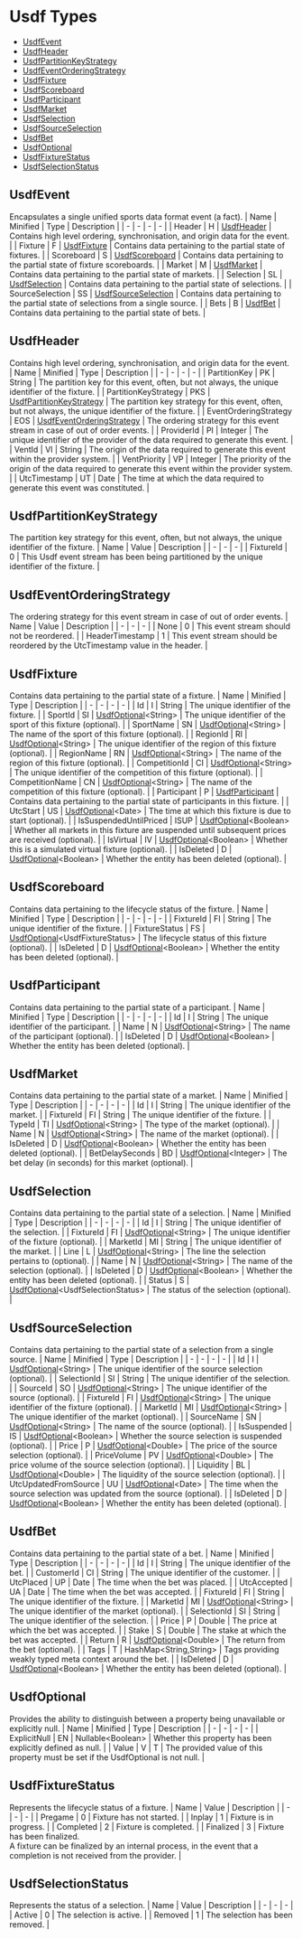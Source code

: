 # Usdf Types
- [UsdfEvent](#usdfevent)
- [UsdfHeader](#usdfheader)
- [UsdfPartitionKeyStrategy](#usdfpartitionkeystrategy)
- [UsdfEventOrderingStrategy](#usdfeventorderingstrategy)
- [UsdfFixture](#usdffixture)
- [UsdfScoreboard](#usdfscoreboard)
- [UsdfParticipant](#usdfparticipant)
- [UsdfMarket](#usdfmarket)
- [UsdfSelection](#usdfselection)
- [UsdfSourceSelection](#usdfsourceselection)
- [UsdfBet](#usdfbet)
- [UsdfOptional](#usdfoptional)
- [UsdfFixtureStatus](#usdffixturestatus)
- [UsdfSelectionStatus](#usdfselectionstatus)
## UsdfEvent
Encapsulates a single unified sports data format event (a fact).
| Name | Minified | Type | Description |
| - | - | - | - |
| Header | H | [UsdfHeader](#usdfheader) | Contains high level ordering, synchronisation, and origin data for the event. |
| Fixture | F | [UsdfFixture](#usdffixture) | Contains data pertaining to the partial state of fixtures. |
| Scoreboard | S | [UsdfScoreboard](#usdfscoreboard) | Contains data pertaining to the partial state of fixture scoreboards. |
| Market | M | [UsdfMarket](#usdfmarket) | Contains data pertaining to the partial state of markets. |
| Selection | SL | [UsdfSelection](#usdfselection) | Contains data pertaining to the partial state of selections. |
| SourceSelection | SS | [UsdfSourceSelection](#usdfsourceselection) | Contains data pertaining to the partial state of selections from a single source. |
| Bets | B | [UsdfBet](#usdfbet) | Contains data pertaining to the partial state of bets. |
## UsdfHeader
Contains high level ordering, synchronisation, and origin data for the event.
| Name | Minified | Type | Description |
| - | - | - | - |
| PartitionKey | PK | String | The partition key for this event, often, but not always, the unique identifier of the fixture. |
| PartitionKeyStrategy | PKS | [UsdfPartitionKeyStrategy](#usdfpartitionkeystrategy) | The partition key strategy for this event, often, but not always, the unique identifier of the fixture. |
| EventOrderingStrategy | EOS | [UsdfEventOrderingStrategy](#usdfeventorderingstrategy) | The ordering strategy for this event stream in case of out of order events. |
| ProviderId | PI | Integer | The unique identifier of the provider of the data required to generate this event. |
| VentId | VI | String | The origin of the data required to generate this event within the provider system. |
| VentPriority | VP | Integer | The priority of the origin of the data required to generate this event within the provider system. |
| UtcTimestamp | UT | Date | The time at which the data required to generate this event was constituted. |
## UsdfPartitionKeyStrategy
The partition key strategy for this event, often, but not always, the unique identifier of the fixture.
| Name | Value | Description |
| - | - | - |
| FixtureId | 0 | This Usdf event stream has been being partitioned by the unique identifier of the fixture. |
## UsdfEventOrderingStrategy
The ordering strategy for this event stream in case of out of order events.
| Name | Value | Description |
| - | - | - |
| None | 0 | This event stream should not be reordered. |
| HeaderTimestamp | 1 | This event stream should be reordered by the UtcTimestamp value in the header. |
## UsdfFixture
Contains data pertaining to the partial state of a fixture.
| Name | Minified | Type | Description |
| - | - | - | - |
| Id | I | String | The unique identifier of the fixture. |
| SportId | SI | [UsdfOptional](#usdfoptional)\<String> | The unique identifier of the sport of this fixture (optional). |
| SportName | SN | [UsdfOptional](#usdfoptional)\<String> | The name of the sport of this fixture (optional). |
| RegionId | RI | [UsdfOptional](#usdfoptional)\<String> | The unique identifier of the region of this fixture (optional). |
| RegionName | RN | [UsdfOptional](#usdfoptional)\<String> | The name of the region of this fixture (optional). |
| CompetitionId | CI | [UsdfOptional](#usdfoptional)\<String> | The unique identifier of the competition of this fixture (optional). |
| CompetitionName | CN | [UsdfOptional](#usdfoptional)\<String> | The name of the competition of this fixture (optional). |
| Participant | P | [UsdfParticipant](#usdfparticipant) | Contains data pertaining to the partial state of participants in this fixture. |
| UtcStart | US | [UsdfOptional](#usdfoptional)\<Date> | The time at which this fixture is due to start (optional). |
| IsSuspendedUntilPriced | ISUP | [UsdfOptional](#usdfoptional)\<Boolean> | Whether all markets in this fixture are suspended until subsequent prices are received (optional). |
| IsVirtual | IV | [UsdfOptional](#usdfoptional)\<Boolean> | Whether this is a simulated virtual fixture (optional). |
| IsDeleted | D | [UsdfOptional](#usdfoptional)\<Boolean> | Whether the entity has been deleted (optional). |
## UsdfScoreboard
Contains data pertaining to the lifecycle status of the fixture.
| Name | Minified | Type | Description |
| - | - | - | - |
| FixtureId | FI | String | The unique identifier of the fixture. |
| FixtureStatus | FS | [UsdfOptional](#usdfoptional)\<UsdfFixtureStatus> | The lifecycle status of this fixture (optional). |
| IsDeleted | D | [UsdfOptional](#usdfoptional)\<Boolean> | Whether the entity has been deleted (optional). |
## UsdfParticipant
Contains data pertaining to the partial state of a participant.
| Name | Minified | Type | Description |
| - | - | - | - |
| Id | I | String | The unique identifier of the participant. |
| Name | N | [UsdfOptional](#usdfoptional)\<String> | The name of the participant (optional). |
| IsDeleted | D | [UsdfOptional](#usdfoptional)\<Boolean> | Whether the entity has been deleted (optional). |
## UsdfMarket
Contains data pertaining to the partial state of a market.
| Name | Minified | Type | Description |
| - | - | - | - |
| Id | I | String | The unique identifier of the market. |
| FixtureId | FI | String | The unique identifier of the fixture. |
| TypeId | TI | [UsdfOptional](#usdfoptional)\<String> | The type of the market (optional). |
| Name | N | [UsdfOptional](#usdfoptional)\<String> | The name of the market (optional). |
| IsDeleted | D | [UsdfOptional](#usdfoptional)\<Boolean> | Whether the entity has been deleted (optional). |
| BetDelaySeconds | BD | [UsdfOptional](#usdfoptional)\<Integer> | The bet delay (in seconds) for this market (optional). |
## UsdfSelection
Contains data pertaining to the partial state of a selection.
| Name | Minified | Type | Description |
| - | - | - | - |
| Id | I | String | The unique identifier of the selection. |
| FixtureId | FI | [UsdfOptional](#usdfoptional)\<String> | The unique identifier of the fixture (optional). |
| MarketId | MI | String | The unique identifier of the market. |
| Line | L | [UsdfOptional](#usdfoptional)\<String> | The line the selection pertains to (optional). |
| Name | N | [UsdfOptional](#usdfoptional)\<String> | The name of the selection (optional). |
| IsDeleted | D | [UsdfOptional](#usdfoptional)\<Boolean> | Whether the entity has been deleted (optional). |
| Status | S | [UsdfOptional](#usdfoptional)\<UsdfSelectionStatus> | The status of the selection (optional). |
## UsdfSourceSelection
Contains data pertaining to the partial state of a selection from a single source.
| Name | Minified | Type | Description |
| - | - | - | - |
| Id | I | [UsdfOptional](#usdfoptional)\<String> | The unique identifier of the source selection (optional). |
| SelectionId | SI | String | The unique identifier of the selection. |
| SourceId | SO | [UsdfOptional](#usdfoptional)\<String> | The unique identifier of the source (optional). |
| FixtureId | FI | [UsdfOptional](#usdfoptional)\<String> | The unique identifier of the fixture (optional). |
| MarketId | MI | [UsdfOptional](#usdfoptional)\<String> | The unique identifier of the market (optional). |
| SourceName | SN | [UsdfOptional](#usdfoptional)\<String> | The name of the source (optional). |
| IsSuspended | IS | [UsdfOptional](#usdfoptional)\<Boolean> | Whether the source selection is suspended (optional). |
| Price | P | [UsdfOptional](#usdfoptional)\<Double> | The price of the source selection (optional). |
| PriceVolume | PV | [UsdfOptional](#usdfoptional)\<Double> | The price volume of the source selection (optional). |
| Liquidity | BL | [UsdfOptional](#usdfoptional)\<Double> | The liquidity of the source selection (optional). |
| UtcUpdatedFromSource | UU | [UsdfOptional](#usdfoptional)\<Date> | The time when the source selection was updated from the source (optional). |
| IsDeleted | D | [UsdfOptional](#usdfoptional)\<Boolean> | Whether the entity has been deleted (optional). |
## UsdfBet
Contains data pertaining to the partial state of a bet.
| Name | Minified | Type | Description |
| - | - | - | - |
| Id | I | String | The unique identifier of the bet. |
| CustomerId | CI | String | The unique identifier of the customer. |
| UtcPlaced | UP | Date | The time when the bet was placed. |
| UtcAccepted | UA | Date | The time when the bet was accepted. |
| FixtureId | FI | String | The unique identifier of the fixture. |
| MarketId | MI | [UsdfOptional](#usdfoptional)\<String> | The unique identifier of the market (optional). |
| SelectionId | SI | String | The unique identifier of the selection. |
| Price | P | Double | The price at which the bet was accepted. |
| Stake | S | Double | The stake at which the bet was accepted. |
| Return | R | [UsdfOptional](#usdfoptional)\<Double> | The return from the bet (optional). |
| Tags | T | HashMap\<String,String> | Tags providing weakly typed meta context around the bet. |
| IsDeleted | D | [UsdfOptional](#usdfoptional)\<Boolean> | Whether the entity has been deleted (optional). |
## UsdfOptional
Provides the ability to distinguish between a property being unavailable or explicitly null.
| Name | Minified | Type | Description |
| - | - | - | - |
| ExplicitNull | EN | Nullable\<Boolean> | Whether this property has been explicitly defined as null. |
| Value | V | T | The provided value of this property must be set if the UsdfOptional is not null. |
## UsdfFixtureStatus
Represents the lifecycle status of a fixture.
| Name | Value | Description |
| - | - | - |
| Pregame | 0 | Fixture has not started. |
| Inplay | 1 | Fixture is in progress. |
| Completed | 2 | Fixture is completed. |
| Finalized | 3 | Fixture has been finalized. <br>A fixture can be finalized by an internal process, in the event that a completion is not received from the provider. |
## UsdfSelectionStatus
Represents the status of a selection.
| Name | Value | Description |
| - | - | - |
| Active | 0 | The selection is active. |
| Removed | 1 | The selection has been removed. |
